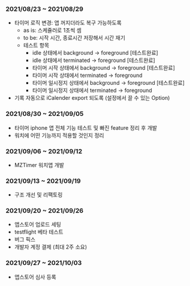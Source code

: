 ### 2021/08/23 ~ 2021/08/29 
- 타이머 로직 변경: 앱 꺼지더라도 복구 가능하도록
    - as is: 스케쥴러로 1초씩 셈
    - to be: 시작 시간, 종료시간 저장해서 시간 재기
    - 테스트 항목
      - idle 상태에서 background -> foreground [테스트완료]
      - idle 상태에서 terminated -> foreground [테스트완료]
      - 타이머 시작 상태에서 background -> foreground [테스트완료]
      - 타이머 시작 상태에서 terminated -> foreground
      - 타이머 일시정지 상태에서 background -> foreground [테스트완료]
      - 타이머 일시정지 상태에서 terminated -> foreground
- 기록 자동으로 iCalender export 되도록 (설정에서 끌 수 있는 Option)


### 2021/08/30 ~ 2021/09/05
- 타이머 iphone 앱 전체 기능 테스트 및 빠진 feature 정리 후 개발
- 워치에 어떤 기능까지 적용할 것인지 정리

### 2021/09/06 ~ 2021/09/12
- MZTimer 워치앱 개발

### 2021/09/13 ~ 2021/09/19
- 구조 개선 및 리팩토링


### 2021/09/20 ~ 2021/09/26
- 앱스토어 업로드 세팅
- testflight 베타 테스트
- 버그 픽스
- 개발자 계정 결제 (최대 2주 소요)

### 2021/09/27 ~ 2021/10/03
- 앱스토어 심사 등록


